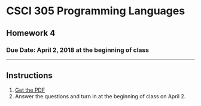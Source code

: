 # CSCI 305 Programming Languages

## Homework 4

### Due Date: April 2, 2018 at the beginning of class

---

## Instructions

1. [Get the PDF](https://raw.githubusercontent.com/CSCI305/csci305-homework/master/hw4.pdf)
2. Answer the questions and turn in at the beginning of class on April 2.

